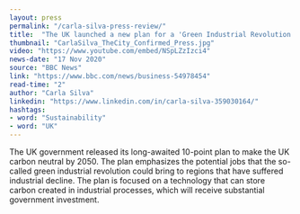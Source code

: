 ```yaml
---
layout: press
permalink: "/carla-silva-press-review/"
title:  "The UK launched a new plan for a 'Green Industrial Revolution'"
thumbnail: "CarlaSilva_TheCity_Confirmed_Press.jpg"
video: "https://www.youtube.com/embed/NSpLZzIzci4"
news-date: "17 Nov 2020"
source: "BBC News"
link: "https://www.bbc.com/news/business-54978454"
read-time: "2"
author: "Carla Silva"
linkedin: "https://www.linkedin.com/in/carla-silva-359030164/"
hashtags:
- word: "Sustainability"
- word: "UK"
---
```


The UK government released its long-awaited 10-point plan to make the UK carbon neutral by 2050. The plan emphasizes the potential jobs that the so-called green industrial revolution could bring to regions that have suffered industrial decline. The plan is focused on a technology that can store carbon created in industrial processes, which will receive substantial government investment.
